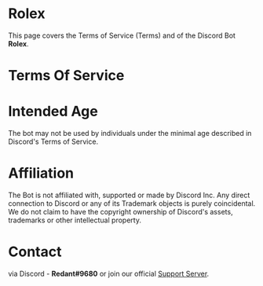 # Rolex
This page covers the Terms of Service (Terms) and of the Discord Bot **Rolex**.
# Terms Of Service
# Intended Age
The bot may not be used by individuals under the minimal age described in Discord's Terms of Service.
# Affiliation
The Bot is not affiliated with, supported or made by Discord Inc. Any direct connection to Discord or any of its Trademark objects is purely coincidental. We do not claim to have the copyright ownership of Discord's assets, trademarks or other intellectual property.
# Contact
via Discord - **Redant#9680** or join our official [Support Server](https://discord.gg/tmRQTeUu54).
